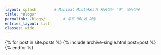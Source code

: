 ```yaml
---
layout: splash        # Minimal Mistakes가 제공하는 '홈' 레이아웃
title: "Blogs"
permalink: /blogs/        # 루트 URL에 매핑
entries_layout: list
classes: wide
---
```


<div class="posts-list grid grid-cols-3 gap-6">
  {% for post in site.posts %}
    {% include archive-single.html post=post %}
  {% endfor %}
</div>
